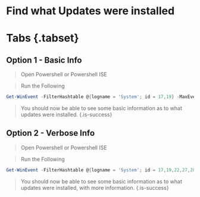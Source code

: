 # Find what Updates were installed
# Tabs {.tabset}
## Option 1 - Basic Info
>Open Powershell or Powershell ISE

>Run the Following
```Powershell
Get-WinEvent -FilterHashtable @{logname = 'System'; id = 17,19} -MaxEvents 20 | Format-Table -wrap
```
> You should now be able to see some basic information as to what updates were installed.
{.is-success}

## Option 2 - Verbose Info
>Open Powershell or Powershell ISE

>Run the Following
```Powershell
Get-WinEvent -FilterHashtable @{logname = 'System'; id = 17,19,22,27,28,43} -MaxEvents 20 | Format-Table -wrap
```
> You should now be able to see some basic information as to what updates were installed, with more information.
{.is-success}
